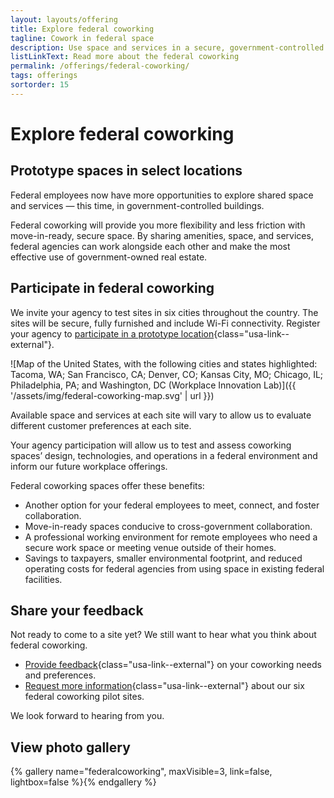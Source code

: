 ```yaml
---
layout: layouts/offering
title: Explore federal coworking
tagline: Cowork in federal space
description: Use space and services in a secure, government-controlled setting, try out sites, and share your input
listLinkText: Read more about the federal coworking
permalink: /offerings/federal-coworking/
tags: offerings
sortorder: 15
---
```


# Explore federal coworking

## Prototype spaces in select locations

Federal employees now have more opportunities to explore shared space and services — this time, in government-controlled buildings. 

Federal coworking will provide you more flexibility and less friction with move-in-ready, secure space. By sharing amenities, space, and services, federal agencies can work alongside each other and make the most effective use of government-owned real estate. 

## Participate in federal coworking

We invite your agency to test sites in six cities throughout the country. The sites will be secure, fully furnished and include Wi-Fi connectivity. Register your agency to [participate in a prototype location](https://feedback.gsa.gov/jfe/form/SV_71knHUU3p09aPXM){class="usa-link--external"}. 

![Map of the United States, with the following cities and states highlighted: Tacoma, WA; San Francisco, CA; Denver, CO; Kansas City, MO; Chicago, IL; Philadelphia, PA; and Washington, DC (Workplace Innovation Lab)]({{ '/assets/img/federal-coworking-map.svg' | url }})

Available space and services at each site will vary to allow us to evaluate different customer preferences at each site.

Your agency participation will allow us to test and assess coworking spaces’ design, technologies, and operations in a federal environment and inform our future workplace offerings.

Federal coworking spaces offer these benefits: 
* Another option for your federal employees to meet, connect, and foster collaboration.
* Move-in-ready spaces conducive to cross-government collaboration.
* A professional working environment for remote employees who need a secure work space or meeting venue outside of their homes. 
* Savings to taxpayers, smaller environmental footprint, and reduced operating costs for federal agencies from using  space in existing federal facilities. 

## Share your feedback

Not ready to come to a site yet? We still want to hear what you think about federal coworking.
* [Provide feedback](https://feedback.gsa.gov/jfe/form/SV_cZwSUzJKCrIqzQ2){class="usa-link--external"} on your coworking needs and preferences.
* [Request more information](https://feedback.gsa.gov/jfe/form/SV_71knHUU3p09aPXM){class="usa-link--external"} about our six federal coworking pilot sites.

We look forward to hearing from you.

## View photo gallery

{% gallery name="federalcoworking", maxVisible=3, link=false, lightbox=false %}{% endgallery %}
